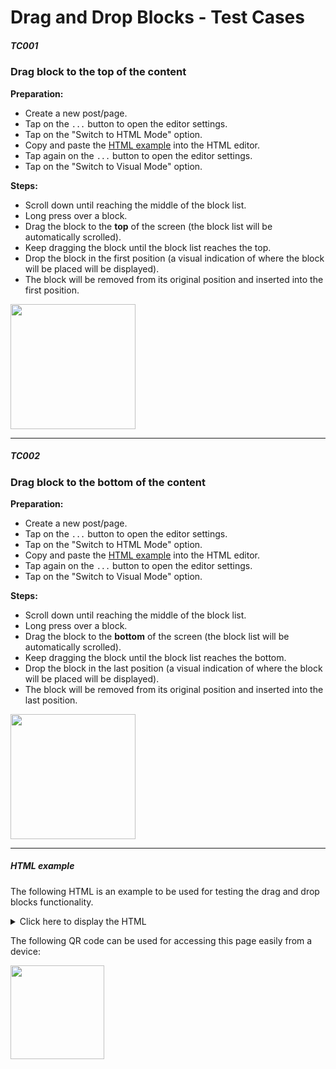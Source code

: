 # Drag and Drop Blocks - Test Cases

##### TC001

### Drag block to the top of the content

**Preparation:**
-   Create a new post/page.
-   Tap on the `...` button to open the editor settings.
-   Tap on the "Switch to HTML Mode" option.
-   Copy and paste the [HTML example](./drag-and-drop-blocks.md#html-example) into the HTML editor.
-   Tap again on the `...` button to open the editor settings.
-   Tap on the "Switch to Visual Mode" option.

**Steps:**
-   Scroll down until reaching the middle of the block list.
-   Long press over a block.
-   Drag the block to the **top** of the screen (the block list will be automatically scrolled).
-   Keep dragging the block until the block list reaches the top.
-   Drop the block in the first position (a visual indication of where the block will be placed will be displayed).
-   The block will be removed from its original position and inserted into the first position.

<img src="../resources/drag-and-drop-blocks-drag-to-top-content.gif" width="200"/>

--------------------------------------------------------------------------------

##### TC002

### Drag block to the bottom of the content

**Preparation:**
-   Create a new post/page.
-   Tap on the `...` button to open the editor settings.
-   Tap on the "Switch to HTML Mode" option.
-   Copy and paste the [HTML example](./drag-and-drop-blocks.md#html-example) into the HTML editor.
-   Tap again on the `...` button to open the editor settings.
-   Tap on the "Switch to Visual Mode" option.

**Steps:**
-   Scroll down until reaching the middle of the block list.
-   Long press over a block.
-   Drag the block to the **bottom** of the screen (the block list will be automatically scrolled).
-   Keep dragging the block until the block list reaches the bottom.
-   Drop the block in the last position (a visual indication of where the block will be placed will be displayed).
-   The block will be removed from its original position and inserted into the last position.

<img src="../resources/drag-and-drop-blocks-drag-to-bottom-content.gif" width="200"/>

--------------------------------------------------------------------------------

##### HTML example

The following HTML is an example to be used for testing the drag and drop blocks functionality.

<details><summary>Click here to display the HTML</summary>

```
<!-- wp:heading -->
<h2>Text Blocks</h2>
<!-- /wp:heading -->

<!-- wp:heading -->
<h2 id="this-is-an-anchor">What is Gutenberg?</h2>
<!-- /wp:heading -->

<!-- wp:paragraph -->
<p><strong>Bold</strong> <em>Italic</em> <s>Striked</s> Superscript<sup>(1)</sup> Subscript<sub>(2)</sub> <a href="http://www.wordpress.org" target="_blank" rel="noreferrer noopener">Link</a></p>
<!-- /wp:paragraph -->

<!-- wp:heading {"level":4} -->
<h4>List</h4>
<!-- /wp:heading -->

<!-- wp:list -->
<ul><li>First Item</li><li>Second Item</li><li>Third Item</li></ul>
<!-- /wp:list -->

<!-- wp:heading {"level":4} -->
<h4>Quote</h4>
<!-- /wp:heading -->

<!-- wp:quote {"align":"left","className":"is-style-large"} -->
<blockquote class="wp-block-quote has-text-align-left is-style-large"><p>"This will make running your own blog a viable alternative again."</p><cite>— <a href="https://twitter.com/azumbrunnen_/status/1019347243084800005">Adrian Zumbrunnen</a></cite></blockquote>
<!-- /wp:quote -->

<!-- wp:pullquote -->
<figure class="wp-block-pullquote"><blockquote><p>One of the hardest things to do in technology is disrupt yourself.</p><cite>Matt Mullenweg</cite></blockquote></figure>
<!-- /wp:pullquote -->

<!-- wp:heading {"level":4} -->
<h4>Style Paragraph</h4>
<!-- /wp:heading -->

<!-- wp:paragraph {"dropCap":true,"className":"custom-class-1 custom-class-2 has-background has-vivid-red-background-color","fontSize":"large"} -->
<p class="has-drop-cap custom-class-1 custom-class-2 has-background has-vivid-red-background-color has-large-font-size">
Lorem ipsum dolor sit amet, consectetur adipiscing elit. Integer tempor tincidunt sapien, quis dictum orci sollicitudin quis. Proin sed elit id est pulvinar feugiat vitae eget dolor. Lorem ipsum dolor sit amet, consectetur adipiscing elit.</p>
<!-- /wp:paragraph -->

<!-- wp:heading {"level":4} -->
<h4>Pre formatted</h4>
<!-- /wp:heading -->

<!-- wp:preformatted -->
<pre class="wp-block-preformatted">Some <em>preformatted</em> text...<br>And more!</pre>
<!-- /wp:preformatted -->

<!-- wp:heading {"level":4} -->
<h4>Code</h4>
<!-- /wp:heading -->

<!-- wp:code -->
<pre class="wp-block-code"><code>if name == "World":
    return "Hello World"
else:
    return "Hello Pony"</code></pre>
<!-- /wp:code -->

<!-- wp:heading {"level":4} -->
<h4>Verse</h4>
<!-- /wp:heading -->

<!-- wp:verse {"textAlign":"center"} -->
<pre class="wp-block-verse has-text-align-center">Come<br>Home.</pre>
<!-- /wp:verse -->

<!-- wp:heading -->
<h2>Media</h2>
<!-- /wp:heading -->

<!-- wp:heading {"level":4} -->
<h4>Images</h4>
<!-- /wp:heading -->

<!-- wp:image -->
<figure class="wp-block-image"><img alt=""/></figure>
<!-- /wp:image -->

<!-- wp:image -->
<figure class="wp-block-image"><img src="https://cldup.com/cXyG__fTLN.jpg" alt=""/><figcaption>Mountain</figcaption></figure>
<!-- /wp:image -->

<!-- wp:heading {"level":4} -->
<h4>Video</h4>
<!-- /wp:heading -->

<!-- wp:video {"autoplay":false,"id":683,"loop":false,"muted":false} -->
<figure class="wp-block-video"><video controls src="https://i.cloudup.com/YtZFJbuQCE.mov"></video><figcaption>Videos too!</figcaption></figure>
<!-- /wp:video -->

<!-- wp:heading {"level":4} -->
<h4>File</h4>
<!-- /wp:heading -->

<!-- wp:file /-->

<!-- wp:file {"id":3,"href":"https://wordpress.org/latest.zip"} -->
<div class="wp-block-file"><a id="wp-block-file--media-faec35c1-6522-481c-97ea-d8e96254faa4" href="https://wordpress.org/latest.zip">WordPress.zip</a><a href="https://wordpress.org/latest.zip" class="wp-block-file__button" download aria-describedby="wp-block-file--media-faec35c1-6522-481c-97ea-d8e96254faa4">Download</a></div>
<!-- /wp:file -->

<!-- wp:heading {"level":4} -->
<h4>Audio</h4>
<!-- /wp:heading -->

<!-- wp:audio /-->

<!-- wp:audio {"id":5} -->
<figure class="wp-block-audio"><audio controls src="https://cldup.com/59IrU0WJtq.mp3"></audio></figure>
<!-- /wp:audio -->

<!-- wp:heading {"level":4} -->
<h4>Gallery</h4>
<!-- /wp:heading -->

<!-- wp:gallery {"columns":8,"linkTo":"none","className":"alignfull"} -->
<figure class="wp-block-gallery has-nested-images columns-8 is-cropped alignfull"><!-- wp:image {"sizeSlug":"large","linkDestination":"none"} -->
<figure class="wp-block-image size-large"><img src="https://wordpress.org/gutenberg/files/2018/07/Block-Icon.png" alt=""/><figcaption>Paragraph</figcaption></figure>
<!-- /wp:image -->

<!-- wp:image {"sizeSlug":"large","linkDestination":"none"} -->
<figure class="wp-block-image size-large"><img src="https://wordpress.org/gutenberg/files/2018/07/Block-Icon-Heading.png" alt=""/><figcaption>Heading</figcaption></figure>
<!-- /wp:image -->

<!-- wp:image {"sizeSlug":"large","linkDestination":"none"} -->
<figure class="wp-block-image size-large"><img src="https://wordpress.org/gutenberg/files/2018/07/Block-Icon-Subheading.png" alt=""/><figcaption>Subheading</figcaption></figure>
<!-- /wp:image -->

<!-- wp:image {"sizeSlug":"large","linkDestination":"none"} -->
<figure class="wp-block-image size-large"><img src="https://wordpress.org/gutenberg/files/2018/07/Block-Icon-Quote.png" alt=""/><figcaption>Quote</figcaption></figure>
<!-- /wp:image -->

<!-- wp:image {"sizeSlug":"large","linkDestination":"none"} -->
<figure class="wp-block-image size-large"><img src="https://wordpress.org/gutenberg/files/2018/07/Block-Icon-Image.png" alt=""/><figcaption>Image</figcaption></figure>
<!-- /wp:image -->

<!-- wp:image {"sizeSlug":"large","linkDestination":"none"} -->
<figure class="wp-block-image size-large"><img src="https://wordpress.org/gutenberg/files/2018/07/Block-Icon-Gallery.png" alt=""/><figcaption>Gallery</figcaption></figure>
<!-- /wp:image -->

<!-- wp:image {"sizeSlug":"large","linkDestination":"none"} -->
<figure class="wp-block-image size-large"><img src="https://wordpress.org/gutenberg/files/2018/07/Block-Icon-Cover-Image.png" alt=""/><figcaption>Cover Image</figcaption></figure>
<!-- /wp:image -->

<!-- wp:image {"sizeSlug":"large","linkDestination":"none"} -->
<figure class="wp-block-image size-large"><img src="https://wordpress.org/gutenberg/files/2018/07/Block-Icon-Video.png" alt=""/><figcaption>Video</figcaption></figure>
<!-- /wp:image -->

<!-- wp:image {"sizeSlug":"large","linkDestination":"none"} -->
<figure class="wp-block-image size-large"><img src="https://wordpress.org/gutenberg/files/2018/07/Block-Icon-Audio.png" alt=""/><figcaption>Audio</figcaption></figure>
<!-- /wp:image -->

<!-- wp:image {"sizeSlug":"large","linkDestination":"none"} -->
<figure class="wp-block-image size-large"><img src="https://wordpress.org/gutenberg/files/2018/07/Block-Icon-Column.png" alt=""/><figcaption>Columns</figcaption></figure>
<!-- /wp:image -->

<!-- wp:image {"sizeSlug":"large","linkDestination":"none"} -->
<figure class="wp-block-image size-large"><img src="https://wordpress.org/gutenberg/files/2018/07/Block-Icon-File.png" alt=""/><figcaption>File</figcaption></figure>
<!-- /wp:image -->

<!-- wp:image {"sizeSlug":"large","linkDestination":"none"} -->
<figure class="wp-block-image size-large"><img src="https://wordpress.org/gutenberg/files/2018/07/Block-Icon-Code.png" alt=""/><figcaption>Code</figcaption></figure>
<!-- /wp:image -->

<!-- wp:image {"sizeSlug":"large","linkDestination":"none"} -->
<figure class="wp-block-image size-large"><img src="https://wordpress.org/gutenberg/files/2018/07/Block-Icon-List.png" alt=""/><figcaption>List</figcaption></figure>
<!-- /wp:image -->

<!-- wp:image {"sizeSlug":"large","linkDestination":"none"} -->
<figure class="wp-block-image size-large"><img src="https://wordpress.org/gutenberg/files/2018/07/Block-Icon-Button.png" alt=""/><figcaption>Button</figcaption></figure>
<!-- /wp:image -->

<!-- wp:image {"sizeSlug":"large","linkDestination":"none"} -->
<figure class="wp-block-image size-large"><img src="https://wordpress.org/gutenberg/files/2018/07/Block-Icon-Embeds.png" alt=""/><figcaption>Embeds</figcaption></figure>
<!-- /wp:image -->

<!-- wp:image {"sizeSlug":"large","linkDestination":"none"} -->
<figure class="wp-block-image size-large"><img src="https://wordpress.org/gutenberg/files/2018/07/Block-Icon-More.png" alt=""/><figcaption>More</figcaption></figure>
<!-- /wp:image --></figure>
<!-- /wp:gallery -->

<!-- wp:heading -->
<h2>Separators</h2>
<!-- /wp:heading -->

<!-- wp:nextpage -->
<!--nextpage-->
<!-- /wp:nextpage -->

<!-- wp:more -->
<!--more-->
<!-- /wp:more -->

<!-- wp:spacer -->
<div style="height:100px" aria-hidden="true" class="wp-block-spacer"></div>
<!-- /wp:spacer -->

<!-- wp:heading -->
<h2>Layout</h2>
<!-- /wp:heading -->

<!-- wp:heading {"level":4} -->
<h4>Group</h4>
<!-- /wp:heading -->

<!-- wp:group -->
<div id="this-is-another-anchor" class="wp-block-group"><!-- wp:paragraph -->
<p>One.</p>
<!-- /wp:paragraph -->

<!-- wp:paragraph -->
<p>Two</p>
<!-- /wp:paragraph -->

<!-- wp:paragraph -->
<p>Three.</p>
<!-- /wp:paragraph --></div>
<!-- /wp:group -->

<!-- wp:heading {"level":4} -->
<h4>Columns</h4>
<!-- /wp:heading -->

<!-- wp:columns {"className":"gutenberg-landing\u002d\u002ddevelopers-columns has-2-columns"} -->
<div class="wp-block-columns gutenberg-landing--developers-columns has-2-columns"><!-- wp:column -->
<div class="wp-block-column"><!-- wp:paragraph {"align":"left"} -->
<p class="has-text-align-left"><strong>Built with modern technology.</strong></p>
<!-- /wp:paragraph -->

<!-- wp:paragraph {"align":"left"} -->
<p class="has-text-align-left">Gutenberg was developed on GitHub using the WordPress REST API, JavaScript, and React.</p>
<!-- /wp:paragraph -->

<!-- wp:paragraph {"align":"left","fontSize":"small"} -->
<p class="has-text-align-left has-small-font-size"><a href="https://wordpress.org/gutenberg/handbook/language/">Learn more</a></p>
<!-- /wp:paragraph --></div>
<!-- /wp:column -->

<!-- wp:column -->
<div class="wp-block-column"><!-- wp:paragraph {"align":"left"} -->
<p class="has-text-align-left"><strong>Designed for compatibility.</strong></p>
<!-- /wp:paragraph -->

<!-- wp:paragraph {"align":"left"} -->
<p class="has-text-align-left">We recommend migrating features to blocks, but support for existing WordPress functionality remains. There will be transition paths for shortcodes, meta-boxes, and Custom Post Types.</p>
<!-- /wp:paragraph -->

<!-- wp:paragraph {"align":"left","fontSize":"small"} -->
<p class="has-text-align-left has-small-font-size"><a href="https://wordpress.org/gutenberg/handbook/reference/faq/">Learn more</a></p>
<!-- /wp:paragraph --></div>
<!-- /wp:column --></div>
<!-- /wp:columns -->

<!-- wp:heading {"level":4} -->
<h4>Media Text</h4>
<!-- /wp:heading -->

<!-- wp:media-text {"isStackedOnMobile":false,"className":"is-stacked-on-mobile"} -->
<div class="wp-block-media-text alignwide is-stacked-on-mobile"><figure class="wp-block-media-text__media"></figure><div class="wp-block-media-text__content"><!-- wp:paragraph {"className":"has-large-font-size"} -->
<p class="has-large-font-size"></p>
<!-- /wp:paragraph --></div></div>
<!-- /wp:media-text -->

<!-- wp:heading {"level":4} -->
<h4>Cover</h4>
<!-- /wp:heading -->

<!-- wp:cover {"url":"https://cldup.com/cXyG__fTLN.jpg","id":890,"dimRatio":20,"overlayColor":"luminous-vivid-orange","focalPoint":{"x":"0.63","y":"0.83"},"minHeight":219,"isDark":false} -->
<div class="wp-block-cover is-light" style="min-height:219px"><span aria-hidden="true" class="wp-block-cover__background has-luminous-vivid-orange-background-color has-background-dim-20 has-background-dim"></span><img class="wp-block-cover__image-background wp-image-890" src="https://cldup.com/cXyG__fTLN.jpg" style="object-position:63% 83%" data-object-fit="cover" data-object-position="63% 83%"/><div class="wp-block-cover__inner-container"><!-- wp:paragraph {"align":"center","placeholder":"Write title…","className":"has-text-color has-very-light-gray-color","fontSize":"large"} -->
<p class="has-text-align-center has-text-color has-very-light-gray-color has-large-font-size">Cool cover</p>
<!-- /wp:paragraph --></div></div>
<!-- /wp:cover -->

<!-- wp:heading -->
<h2>Dynamic Blocks</h2>
<!-- /wp:heading -->

<!-- wp:latest-posts {"displayPostContent":true,"displayPostDate":true} /-->

<!-- wp:heading -->
<h2>Buttons</h2>
<!-- /wp:heading -->

<!-- wp:buttons -->
<div class="wp-block-buttons"><!-- wp:button -->
<div class="wp-block-button"><a class="wp-block-button__link">Solid Button</a></div>
<!-- /wp:button -->

<!-- wp:button {"gradient":"luminous-vivid-amber-to-luminous-vivid-orange"} -->
<div class="wp-block-button"><a class="wp-block-button__link has-luminous-vivid-amber-to-luminous-vivid-orange-gradient-background has-background">Gradient Button</a></div>
<!-- /wp:button --></div>
<!-- /wp:buttons -->

<!-- wp:heading -->
<h2>Legacy</h2>
<!-- /wp:heading -->

<!-- wp:shortcode -->
[youtube https://www.youtube.com/watch?v=ssfHW5lwFZg]
<!-- /wp:shortcode -->

<!-- wp:heading -->
<h2>Unsupported</h2>
<!-- /wp:heading -->

<!-- wp:rss /-->

<!-- wp:heading {"textAlign":"left","level":4,"style":{"typography":{"lineHeight":"2.5"}},"className":"has-primary-background-color has-background"} -->
<h4 class="has-text-align-left has-primary-background-color has-background" style="line-height:2.5">Heading with line-height set</h4>
<!-- /wp:heading -->
```

</details>

The following QR code can be used for accessing this page easily from a device:

<img src="https://chart.googleapis.com/chart?cht=qr&chs=500x500&chl=https%3A%2F%2Fgithub.com%2Fwordpress-mobile%2Ftest-cases%2Fblob%2Ftrunk%2Ftest-cases%2Fgutenberg%2Fdrag-and-drop-blocks.md%23html-example" width="150" height="150">